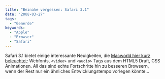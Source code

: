 ```yaml
---
title: "Beinahe vergessen: Safari 3.1"
date: "2008-03-27"
tags:
  - "Generde"
keywords:
  - "Apple"
  - "Browser"
  - "Safari"
---
```


Safari 3.1 bietet einige interessante Neuigkeiten, die [Macworld hier kurz beleuchtet](http://www.macworld.com/article/132708/2008/03/safari31.html): Webfonts, `<video>` und `<audio>` Tags aus dem HTML5 Draft, CSS Animationen. All das sind echte Fortschritte hin zu besseren Browsern, wenn der Rest nur ein ähnliches Entwicklungstempo vorlegen könnte…
